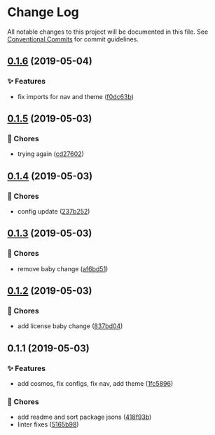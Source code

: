 # Change Log

All notable changes to this project will be documented in this file.
See [Conventional Commits](https://conventionalcommits.org) for commit guidelines.

<a name="0.1.6"></a>
## [0.1.6](https://github.com/caldera-digital/platform/compare/@caldera-digital/theme@0.1.5...@caldera-digital/theme@0.1.6) (2019-05-04)


### :sparkles: Features

* fix imports for nav and theme ([f0dc63b](https://github.com/caldera-digital/platform/commit/f0dc63b))





<a name="0.1.5"></a>
## [0.1.5](https://github.com/caldera-digital/platform/compare/@caldera-digital/theme@0.1.4...@caldera-digital/theme@0.1.5) (2019-05-03)


### :ticket: Chores

* trying again ([cd27602](https://github.com/caldera-digital/platform/commit/cd27602))





<a name="0.1.4"></a>
## [0.1.4](https://github.com/caldera-digital/platform/compare/@caldera-digital/theme@0.1.3...@caldera-digital/theme@0.1.4) (2019-05-03)


### :ticket: Chores

* config update ([237b252](https://github.com/caldera-digital/platform/commit/237b252))





<a name="0.1.3"></a>
## [0.1.3](https://github.com/caldera-digital/platform/compare/@caldera-digital/theme@0.1.2...@caldera-digital/theme@0.1.3) (2019-05-03)


### :ticket: Chores

* remove baby change ([af6bd51](https://github.com/caldera-digital/platform/commit/af6bd51))





<a name="0.1.2"></a>
## [0.1.2](https://github.com/caldera-digital/platform/compare/@caldera-digital/theme@0.1.1...@caldera-digital/theme@0.1.2) (2019-05-03)


### :ticket: Chores

* add license baby change ([837bd04](https://github.com/caldera-digital/platform/commit/837bd04))





<a name="0.1.1"></a>
## 0.1.1 (2019-05-03)


### :sparkles: Features

* add cosmos, fix configs, fix nav, add theme ([1fc5896](https://github.com/caldera-digital/platform/commit/1fc5896))


### :ticket: Chores

* add readme and sort package jsons ([418f93b](https://github.com/caldera-digital/platform/commit/418f93b))
* linter fixes ([5165b98](https://github.com/caldera-digital/platform/commit/5165b98))
